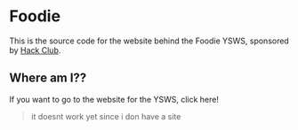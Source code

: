 # Foodie
This is the source code for the website behind the Foodie YSWS, sponsored by [Hack Club](hackclub.com).

## Where am I??
If you want to go to the website for the YSWS, click here!
> it doesnt work yet since i don have a site